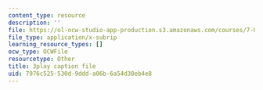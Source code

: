 ```yaml
---
content_type: resource
description: ''
file: https://ol-ocw-studio-app-production.s3.amazonaws.com/courses/7-01sc-fundamentals-of-biology-fall-2011/7976c525530d9ddda06b6a54d30eb4e8_0ZxeQqtAVl0.srt
file_type: application/x-subrip
learning_resource_types: []
ocw_type: OCWFile
resourcetype: Other
title: 3play caption file
uid: 7976c525-530d-9ddd-a06b-6a54d30eb4e8
---
```

